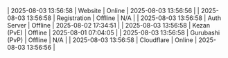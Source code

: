 | 2025-08-03 13:56:58 | Website | Online | 2025-08-03 13:56:56 |
| 2025-08-03 13:56:58 | Registration | Offline | N/A |
| 2025-08-03 13:56:58 | Auth Server | Offline | 2025-08-02 17:34:51 |
| 2025-08-03 13:56:58 | Kezan (PvE) | Offline | 2025-08-01 07:04:05 |
| 2025-08-03 13:56:58 | Gurubashi (PvP) | Offline | N/A |
| 2025-08-03 13:56:58 | Cloudflare | Online | 2025-08-03 13:56:56 |
